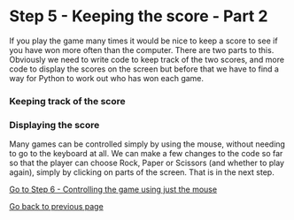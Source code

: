 # Step 5 - Keeping the score - Part 2

If you play the game many times it would be nice to keep a score to see if you have won more often than the computer. There are two parts to this. Obviously we need to write code to keep track of the two scores, and more code to display the scores on the screen but before that we have to find a way for Python to work out who has won each game.

### Keeping track of the score


### Displaying the score


Many games can be controlled simply by using the mouse, without needing to go to the keyboard at all. We can make a few changes to the code so far so that the player can choose Rock, Paper or Scissors (and whether to play again), simply by clicking on parts of the screen. That is in the next step.

[Go to Step 6 - Controlling the game using just the mouse](../Step6-Mouse-control)

[Go back to previous page](README.md)
